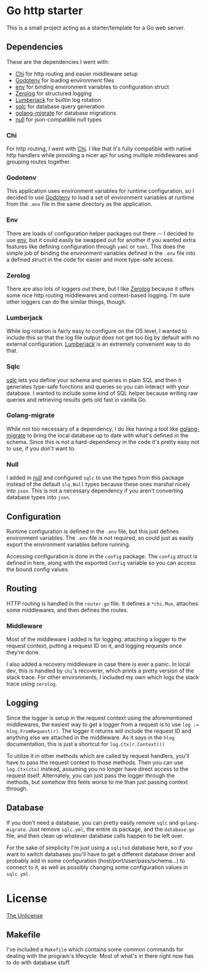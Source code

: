 # Go http starter
This is a small project acting as a starter/template for a Go web server.

## Dependencies
These are the dependencies I went with:
- [Chi](https://github.com/go-chi/chi/v5) for http routing and easier middleware setup
- [Godotenv](https://github.com/joho/godotenv) for loading environment files
- [env](https://github.com/caarlos0/env/v10) for binding environment variables to configuration struct
- [Zerolog](https://github.com/rs/zerolog) for structured logging
- [Lumberjack](https://github.com/lumberjack.v2) for builtin log rotation
- [sqlc](https://github.com/sqlc-dev/sqlc) for database query generation
- [golang-migrate](https://github.com/golang-migrate/migrate) for database migrations
- [null](https://github.com/guregu/null) for json-compatible null types

### Chi
For http routing, I went with [Chi](https://github.com/go-chi/chi/v5). I like that it's fully compatible with native http handlers while providing a nicer api for using multiple middlewares and grouping routes together.

### Godotenv
This application uses environment variables for runtime configuration, so I decided to use [Godotenv](https://github.com/joho/godotenv) to load a set of environment variables at runtime from the `.env` file in the same directory as the application.

### Env
There are loads of configuration helper packages out there -- I decided to use [env](https://github.com/caarlos0/env/v10), but it could easily be swapped out for another if you wanted extra features like defining configuration through `yaml` or `toml`. This does the simple job of binding the environment variables defined in the `.env` file into a defined struct in the code for easier and more type-safe access.

### Zerolog
There are also lots of loggers out there, but I like [Zerolog](https://github.com/rs/zerolog) because it offers some nice http routing middlewares and context-based logging. I'm sure other loggers can do the similar things, though.

### Lumberjack
While log rotation is fairly easy to configure on the OS level, I wanted to include this so that the log file output does not get too big by default with no external configuration. [Lumberjack](https://github.com/lumberjack.v2) is an extremely convenient way to do that.

### Sqlc
[sqlc](https://github.com/sqlc-dev/sqlc) lets you define your schema and queries in plain SQL and then it generates type-safe functions and queries so you can interact with your database. I wanted to include some kind of SQL helper because writing raw queries and retrieving results gets old fast in vanilla Go.

### Golang-migrate
While not too necessary of a dependency, I do like having a tool like [golang-migrate](https://github.com/golang-migrate/migrate) to bring the local database up to date with what's defined in the schema. Since this is not a hard-dependency in the code it's pretty easy not to use, if you don't want to.

### Null
I added in [null](https://github.com/guregu/null) and configured `sqlc` to use the types from this package instead of the default `slq.Null` types because these ones marshal nicely into `json`. This is not a necessary dependency if you aren't converting database types into `json`.

## Configuration
Runtime configuration is defined in the `.env` file, but this just defines environment variables. The `.env` file is not required, so could just as easily export the environment variables before running.

Accessing configuration is done in the `config` package. The `config` struct is defined in here, along with the exported `Config` variable so you can access the bound config values.

## Routing
HTTP routing is handled in the `router.go` file. It defines a `*chi.Mux`, attaches some middlewares, and then defines the routes.

### Middleware
Most of the middleware I added is for logging: attaching a logger to the request context, putting a request ID on it, and logging requests once they're done.

I also added a recovery middleware in case there is ever a panic. In local dev, this is handled by `chi`'s recoverer, which prints a pretty version of the stack trace. For other environments, I included my own which logs the stack trace using `zerolog`.

## Logging
Since the logger is setup in the request context using the aforementioned middlewares, the easiest way to get a logger from a request is to use `log := hlog.FromRequest(r)`. The logger it returns will include the request ID and anything else we attached in the middleware. As it says in the `hlog` documentation, this is just a shortcut for `log.Ctx(r.Context())`

To utilize it in other methods which are called by request handlers, you'll have to pass the request context to those methods. Then you can use `log.Ctx(ctx)` instead, assuming you no longer have direct access to the request itself. Alternately, you can just pass the logger through the methods, but somehow this feels worse to me than just passing context through.

## Database
If you don't need a database, you can pretty easily remove `sqlc` and `golang-migrate`. Just remove `sqlc.yml`, the entire `db` package, and the `database.go` file, and then clean up whatever database calls happen to be left over.

For the sake of simplicity I'm just using a `sqlite3` database here, so if you want to switch databases you'll have to get a different database driver and probably add in some configuration (host/port/user/pass/schema...) to connect to it, as well as possibly changing some configuration values in `sqlc.yml`.

# License
[The Unlicense](https://github.com/tymcgee/go-http-starter/blob/main/LICENSE)

## Makefile
I've included a `Makefile` which contains some common commands for dealing with the program's lifecycle. Most of what's in there right now has to do with database stuff.
